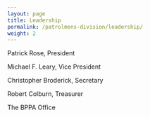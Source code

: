 ```yaml
---
layout: page
title: Leadership
permalink: /patrolmens-division/leadership/
weight: 2
---
```


Patrick Rose, President

Michael F. Leary, Vice President

Christopher Broderick, Secretary

Robert Colburn, Treasurer

The BPPA Office
